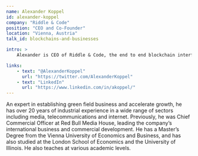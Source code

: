 ```yaml
---
name: Alexander Koppel
id: alexander-koppel
company: "Riddle & Code"
position: "CEO and Co-Founder"
location: "Vienna, Austria"
talk_id: blockchains-and-businesses

intro: >
    Alexander is CEO of Riddle & Code, the end to end blockchain interface company.

links:
    - text: "@AlexanderKoppel"
      url: "https://twitter.com/AlexanderKoppel"
    - text: "LinkedIn"
      url: "https://www.linkedin.com/in/akoppel/"
---
```


 An expert in establishing green field business and accelerate growth, he has over 20 years of industrial experience in a wide range of sectors including media, telecommunications and internet. Previously, he was Chief Commercial Officer at Red Bull Media House, leading the company’s international business and commercial development. He has a Master’s Degree from the Vienna University of Economics and Business, and has also studied at the London School of Economics and the University of Illinois. He also teaches at various academic levels.
